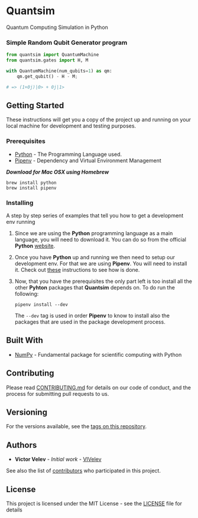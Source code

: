 # Quantsim
Quantum Computing Simulation in Python 

### Simple Random Qubit Generator program
```python
from quantsim import QuantumMachine
from quantsim.gates import H, M

with QuantumMachine(num_qubits=1) as qm:
    qm.get_qubit() - H - M;

# => (1+0j)|0> + 0j|1>
```

## Getting Started

These instructions will get you a copy of the project up and running on your local machine for development and testing purposes. 

### Prerequisites

* [Python](https://www.python.org/) - The Programming Language used.
* [Pipenv](https://github.com/pypa/pipenv) - Dependency and Virtual Environment Management

***Download for Mac OSX using Homebrew***
```
brew install python
brew install pipenv
```

### Installing

A step by step series of examples that tell you how to get a development env running

1) Since we are using the **Python** programming language as a main language, you will need to download it.
You can do so from the official **Python** [website](https://www.python.org/).

2) Once you have **Python** up and running we then need to setup our development env. For that
we are using **Pipenv**. You will need to install it. Check out [these](https://pipenv.readthedocs.io/en/latest/install/#installing-pipenv) instructions to see how is done.

3) Now, that you have the prerequisites the only part left is too install all the other **Pyhton** packages
that **Quantsim** depends on. To do run the following:
    ```
    pipenv install --dev
    ```
    The `--dev` tag is used in order **Pipenv** to know to install also the packages that are used in the
    package development process.

## Built With

* [NumPy](http://www.numpy.org/) - Fundamental package for scientific computing with Python

## Contributing

Please read [CONTRIBUTING.md](https://github.com/VIVelev/PyDojoML/CONTRIBUTING.md) for details on our code of conduct, and the process for submitting pull requests to us.

## Versioning

For the versions available, see the [tags on this repository](https://github.com/VIVelev/PyDojoML/tags). 

## Authors

* **Victor Velev** - *Initial work* - [VIVelev](https://github.com/VIVelev)

See also the list of [contributors](https://github.com/VIVelev/PyDojoML/contributors) who participated in this project.

## License

This project is licensed under the MIT License - see the [LICENSE](LICENSE) file for details
